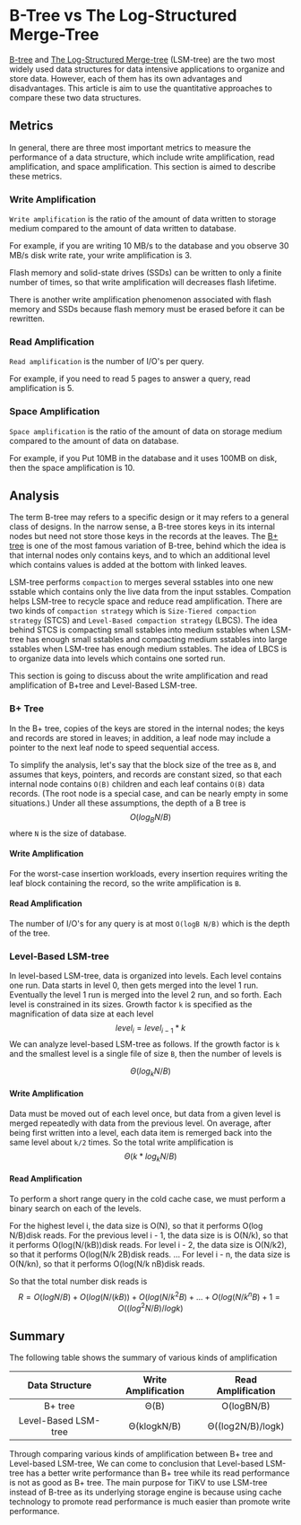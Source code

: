 # B-Tree vs The Log-Structured Merge-Tree

[B-tree](https://en.wikipedia.org/wiki/B-tree) and [The Log-Structured Merge-tree](https://en.wikipedia.org/wiki/Log-structured_merge-tree) (LSM-tree) are the two most widely used data structures for data intensive applications to organize and store data. However, each of them has its own advantages and disadvantages. This article is aim to use the quantitative approaches to compare these two data structures.

## Metrics

In general, there are three most important metrics to measure the performance of a data structure, which include write amplification, read amplification, and space amplification. This section is aimed to describe these metrics.

### Write Amplification

`Write amplification` is the ratio of the amount of data written to storage medium compared to the amount of data written to database. 

For example, if you are writing 10 MB/s to the database and you observe 30 MB/s disk write rate, your write amplification is 3.

Flash memory and solid-state drives (SSDs) can be written to only a finite number of times, so that write amplification will decreases flash lifetime.

There is another write amplification phenomenon associated with flash memory and SSDs because  flash memory must be erased before it can be rewritten.

### Read Amplification

`Read amplification` is the number of I/O's per query. 

For example, if you need to read 5 pages to answer a query, read amplification is 5.

### Space Amplification

`Space amplification` is the ratio of the amount of data on storage medium compared to the amount of data on database. 

For example, if you Put 10MB in the database and it uses 100MB on disk, then the space amplification is 10.

## Analysis

The term B-tree may refers to a specific design or it may refers to a general class of designs. In the narrow sense, a B-tree stores keys in its internal nodes but need not store those keys in the records at the leaves. The [B+ tree](https://en.wikipedia.org/wiki/B%2B_tree#Insertion) is one of the most famous variation of B-tree, behind which the idea is that internal nodes only contains keys, and to which an additional level which contains values is added at the bottom with linked leaves.

LSM-tree performs `compaction`  to merges several sstables into one new sstable which contains only the live data from the input sstables. Compation helps LSM-tree to recycle space and reduce read amplification.  There are two kinds of `compaction strategy` which is `Size-Tiered compaction strategy` (STCS) and `Level-Based compaction strategy` (LBCS). The idea behind STCS is compacting small sstables into medium sstables when LSM-tree has enough small sstables and compacting medium sstables into large sstables when LSM-tree has enough medium sstables. The idea of LBCS is to organize data into levels which contains one sorted run.

This section is going to discuss about the write amplification and read amplification of B+tree and Level-Based LSM-tree. 

### B+ Tree

In the B+ tree, copies of the keys are stored in the internal nodes; the keys and records are stored in leaves; in addition, a leaf node may include a pointer to the next leaf node to speed sequential access.

To simplify the analysis, let's say that the block size of the tree as `B`, and assumes that keys, pointers, and records are constant sized, so that each internal node contains `O(B)` children and each leaf contains `O(B)` data records. (The root node is a special case, and can be nearly empty in some situations.) Under all these assumptions, the depth of a B tree is 
$$
O(log_BN/B)
$$
where `N` is the size of database.

#### Write Amplification

For the worst-case insertion workloads, every insertion requires writing the leaf block containing the record, so the write amplification is `B`.

#### Read Amplification

The number of I/O's for any query is at most `O(logB N/B)` which is the depth of the tree. 

### Level-Based LSM-tree

In level-based LSM-tree, data is organized into levels. Each level contains one run. Data starts in level 0, then gets merged into the level 1 run. Eventually the level 1 run is merged into the level 2 run, and so forth. Each level is constrained in its sizes. Growth factor `k`  is specified as the magnification of data size at each level 
$$
level_i = level_{i-1}*k
$$
We can analyze level-based LSM-tree as follows. If the growth factor is `k` and the smallest level is a single file of size `B`, then the number of levels is 

$$
Θ(log_kN/B)
$$

#### Write Amplification

Data must be moved out of each level once, but data from a given level is merged repeatedly with data from the previous level. On average, after being first written into a level, each data item is remerged back into the same level about `k/2` times. So the total write amplification is 
$$
Θ(k*log_kN/B)
$$

#### Read Amplification

To perform a short range query in the cold cache case, we must perform a binary search
on each of the levels.

For the highest level i, the data size is O(N), so that it performs O(log N/B)disk reads. 
For the previous level i - 1, the data size is is O(N/k), so that it performs O(log(N/(kB))disk reads. 
For level i - 2, the data size is O(N/k2), so that it performs O(log(N/k 2B)disk reads.
…
For level i - n, the data size is O(N/kn), so that it performs O(log(N/k nB)disk reads.

So that the total number disk reads is 
$$
R=O(logN/B)+O(log(N/(kB))+O(log(N/k^2B)+...+O(log(N/k^nB)+1=O((log^2N/B)/logk)
$$

## Summary

The following table shows the summary of various kinds of amplification

|    Data Structure    | Write Amplification | Read Amplification |
| :------------------: | :-----------------: | :----------------: |
|       B+ tree        |        Θ(B)         |     O(logBN/B)     |
| Level-Based LSM-tree |     Θ(klogkN/B)     | Θ((log2N/B)/logk)  |

Through comparing various kinds of amplification between B+ tree and Level-based LSM-tree, We can come to conclusion that Level-based LSM-tree has a better write performance than B+ tree while its read performance is not as good as B+ tree. The main purpose for TiKV to use LSM-tree instead of B-tree as its underlying storage engine is because using cache technology to promote read performance is much easier than promote write performance.